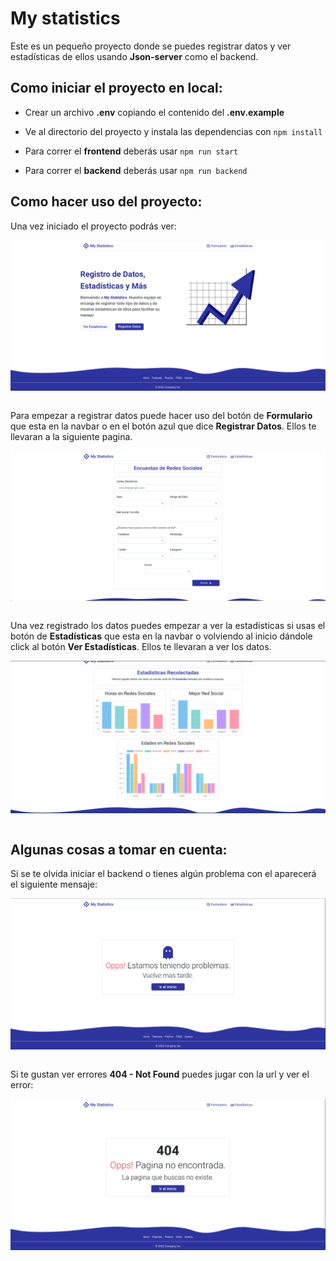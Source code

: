 # My statistics

Este es un pequeño proyecto donde se puedes registrar datos y ver estadísticas de ellos usando **Json-server** como el backend.

## Como iniciar el proyecto en local:

- Crear un archivo **.env** copiando el contenido del **.env.example**

- Ve al directorio del proyecto y instala las dependencias con `npm install`

- Para correr el **frontend** deberás usar `npm run start`

- Para correr el **backend** deberás usar `npm run backend`

## Como hacer uso del proyecto:

Una vez iniciado el proyecto podrás ver:

<img align="left" alt="Inicio" src="./src/docs/Inicio.png">
&nbsp;

Para empezar a registrar datos puede hacer uso del botón de **Formulario** que esta en la navbar o en el botón azul que dice **Registrar Datos**. Ellos te llevaran a la siguiente pagina.

<img align="left" alt="Formulario" src="./src/docs/Formulario.png">
&nbsp;

Una vez registrado los datos puedes empezar a ver la estadísticas si usas el botón de **Estadísticas** que esta en la navbar o volviendo al inicio dándole click al botón **Ver Estadísticas**. Ellos te llevaran a ver los datos.

<img align="left" alt="Estadísticas" src="./src/docs/Estadisticas.png">
&nbsp;

## Algunas cosas a tomar en cuenta:

Si se te olvida iniciar el backend o tienes algún problema con el aparecerá el siguiente mensaje:

<img align="left" alt="Mensaje de error" src="./src/docs/Fallos.png">
&nbsp;

Si te gustan ver errores **404 - Not Found** puedes jugar con la url y ver el error:

<img align="left" alt="Error 404" src="./src/docs/NoEncontrada.png">